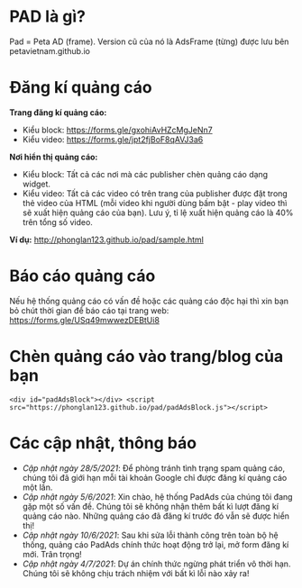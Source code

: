 # PAD là gì?
Pad = Peta AD (frame). Version cũ của nó là AdsFrame (từng) được lưu bên petavietnam.github.io

# Đăng kí quảng cáo
<b>Trang đăng kí quảng cáo:</b> <br/>
- Kiểu block: https://forms.gle/gxohiAvHZcMgJeNn7 <br/>
- Kiểu video: https://forms.gle/jpt2fjBoF8qAVJ3a6 <br/>

<b>Nơi hiển thị quảng cáo:</b><br/>
- Kiểu block: Tất cả các nơi mà các publisher chèn quảng cáo dạng widget.<br/>
- Kiểu video: Tất cả các video có trên trang của publisher được đặt trong thẻ video của HTML (mỗi video khi người dùng bấm bật - play video thì sẽ xuất hiện quảng cáo của bạn). Lưu ý, tỉ lệ xuất hiện quảng cáo là 40% trên tổng số video.<br/>

<b>Ví dụ:</b> http://phonglan123.github.io/pad/sample.html

# Báo cáo quảng cáo
Nếu hệ thống quảng cáo có vấn đề hoặc các quảng cáo độc hại thì xin bạn bỏ chút thời gian để báo cáo tại trang web: https://forms.gle/USq49mwwezDEBtUi8

# Chèn quảng cáo vào trang/blog của bạn
```
<div id="padAdsBlock"></div> <script src="https://phonglan123.github.io/pad/padAdsBlock.js"></script>
```

# Các cập nhật, thông báo
- <i>Cập nhật ngày 28/5/2021</i>: Để phòng tránh tình trạng spam quảng cáo, chúng tôi đã giới hạn mỗi tài khoản Google chỉ được đăng kí quảng cáo một lần.
- <i>Cập nhật ngày 5/6/2021</i>: Xin chào, hệ thống PadAds của chúng tôi đang gặp một số vấn đề. Chúng tôi sẽ không nhận thêm bất kì lượt đăng kí quảng cáo nào. Những quảng cáo đã đăng kí trước đó vẫn sẽ được hiển thị!
- <i>Cập nhật ngày 10/6/2021</i>: Sau khi sửa lỗi thành công trên toàn bộ hệ thống, quảng cáo PadAds chính thức hoạt động trở lại, mở form đăng kí mới. Trân trọng!
- <i>Cập nhật ngày 4/7/2021</i>: Dự án chính thức ngừng phát triển vô thời hạn. Chúng tôi sẽ không chịu trách nhiệm với bất kì lỗi nào xảy ra!

